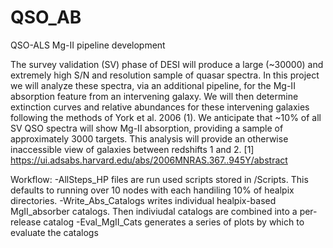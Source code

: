 # QSO_AB
QSO-ALS Mg-II pipeline development

The survey validation (SV) phase of DESI will produce a large (~30000) and extremely high S/N and resolution sample of quasar spectra. In this project we will analyze these spectra, via an additional pipeline, for the Mg-II absorption feature from an intervening galaxy. We will then determine extinction curves and relative abundances for these intervening galaxies following the methods of York et al. 2006 (1). We anticipate that ~10% of all SV QSO spectra will show Mg-II absorption, providing a sample of approximately 3000 targets. This analysis will provide an otherwise inaccessible view of galaxies between redshifts 1 and 2. [1] https://ui.adsabs.harvard.edu/abs/2006MNRAS.367..945Y/abstract

Workflow:
-AllSteps_HP files are run used scripts stored in /Scripts. This defaults to running over 10 nodes with each handiling 10% of healpix directories.
-Write_Abs_Catalogs writes individual healpix-based MgII_absorber catalogs. Then indiviudal catalogs are combined into a per-release catalog
-Eval_MgII_Cats generates a series of plots by which to evaluate the catalogs
